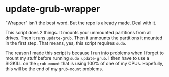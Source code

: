 # update-grub-wrapper

"Wrapper" isn't the best word. But the repo is already made. Deal with it.

This script does 2 things. It mounts your unmounted partitions from all drives. Then it runs `update-grub`. Then it unmounts the partitions it mounted in the first step. That means, yes, this script requires `sudo`.

The reason I made this script is because I run into problems when I forget to mount my stuff before running `sudo update-grub`. I then have to use a SIGKILL on the `grub-mount` that is using 100% of one of my CPUs. Hopefully, this will be the end of my `grub-mount` problems.